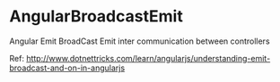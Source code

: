 # AngularBroadcastEmit
Angular Emit BroadCast Emit inter communication between controllers



Ref:
  http://www.dotnettricks.com/learn/angularjs/understanding-emit-broadcast-and-on-in-angularjs
  
